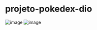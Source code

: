 # projeto-pokedex-dio
![image](https://user-images.githubusercontent.com/99774507/204164061-548b9760-2a7c-40c3-947c-145fbb4a806e.png)
![image](https://user-images.githubusercontent.com/99774507/204164078-0b76c14e-c4e9-4271-9059-99dca1b6eb54.png)
